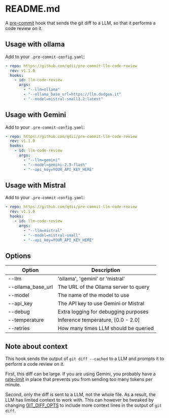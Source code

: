 # README.md

A [pre-commit](https://pre-commit.com/) hook that sends the git diff to a LLM,
so that it performs a code review on it.

## Usage with ollama

Add to your `.pre-commit-config.yaml`:

```yaml
- repo: https://github.com/qdii/pre-commit-llm-code-review
  rev: v1.1.0
  hooks:
    - id: llm-code-review
      args:
        - "--llm=ollama"
        - "--ollama_base_url=https://llm.dodges.it"
        - "--model=mistral-small3.2:latest"
```

## Usage with Gemini

Add to your `.pre-commit-config.yaml`:

```yaml
- repo: https://github.com/qdii/pre-commit-llm-code-review
  rev: v1.1.0
  hooks:
    - id: llm-code-review
      args:
        - "--llm=gemini"
        - "--model=gemini-2.5-flash"
        - "--api_key=YOUR_API_KEY_HERE"
```

## Usage with Mistral

Add to your `.pre-commit-config.yaml`:

```yaml
- repo: https://github.com/qdii/pre-commit-llm-code-review
  rev: v1.1.0
  hooks:
    - id: llm-code-review
      args:
        - "--llm=mistral"
        - "--model=mistral-small"
        - "--api_key=YOUR_API_KEY_HERE"
```

## Options

| Option            | Description                           |
| ----------------- | ------------------------------------- |
| --llm             | 'ollama', 'gemini' or 'mistral'       |
| --ollama_base_url | The URL of the Ollama server to query |
| --model           | The name of the model to use          |
| --api_key         | The API key to use Gemini or Mistral  |
| --debug           | Extra logging for debugging purposes  |
| --temperature     | Inference temperature, [0.0 - 2.0]    |
| --retries         | How many times LLM should be queried  |

## Note about context

This hook sends the output of `git diff --cached` to a LLM
and prompts it to perform a code review on it.

First, this diff can be large. If you are using Gemini, you probably have a
[rate-limit](https://ai.google.dev/gemini-api/docs/rate-limits) in place
that prevents you from sending too many tokens per minute.

Second, only the diff is sent to a LLM, not the whole file. As a result,
the LLM has limited context to work with. This can however be tweaked
by changing [GIT_DIFF_OPTS](https://git-scm.com/book/en/v2/Git-Internals-Environment-Variables)
to include more context lines in the output of `git diff`.
